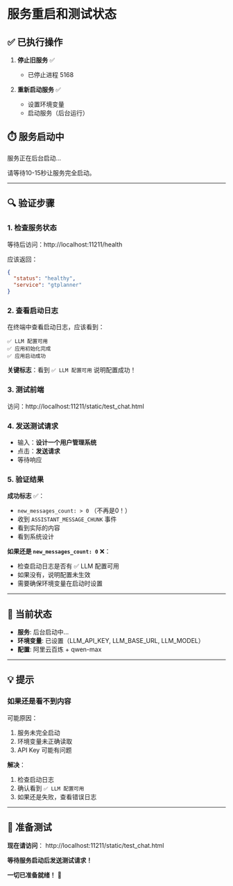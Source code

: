 # 服务重启和测试状态

## ✅ 已执行操作

1. **停止旧服务** ✅
   - 已停止进程 5168

2. **重新启动服务** ✅
   - 设置环境变量
   - 启动服务（后台运行）

## ⏱️ 服务启动中

服务正在后台启动...

请等待10-15秒让服务完全启动。

---

## 🔍 验证步骤

### 1. 检查服务状态
等待后访问：http://localhost:11211/health

应该返回：
```json
{
  "status": "healthy",
  "service": "gtplanner"
}
```

### 2. 查看启动日志

在终端中查看启动日志，应该看到：
```
✅ LLM 配置可用
✅ 应用初始化完成
✅ 应用启动成功
```

**关键标志**：看到 `✅ LLM 配置可用` 说明配置成功！

### 3. 测试前端

访问：http://localhost:11211/static/test_chat.html

### 4. 发送测试请求

- 输入：**设计一个用户管理系统**
- 点击：**发送请求**
- 等待响应

### 5. 验证结果

**成功标志** ✅：
- `new_messages_count: > 0` （不再是0！）
- 收到 `ASSISTANT_MESSAGE_CHUNK` 事件
- 看到实际的内容
- 看到系统设计

**如果还是 `new_messages_count: 0`** ❌：
- 检查启动日志是否有 ✅ LLM 配置可用
- 如果没有，说明配置未生效
- 需要确保环境变量在启动时设置

---

## 🎯 当前状态

- **服务**: 后台启动中...
- **环境变量**: 已设置（LLM_API_KEY, LLM_BASE_URL, LLM_MODEL）
- **配置**: 阿里云百炼 + qwen-max

---

## 💡 提示

### 如果还是看不到内容

可能原因：
1. 服务未完全启动
2. 环境变量未正确读取
3. API Key 可能有问题

**解决**：
1. 检查启动日志
2. 确认看到 `✅ LLM 配置可用`
3. 如果还是失败，查看错误日志

---

## 🚀 准备测试

**现在请访问**：
http://localhost:11211/static/test_chat.html

**等待服务启动后发送测试请求！**

**一切已准备就绪！** 🎉

